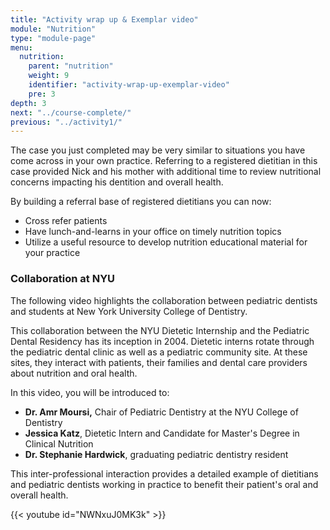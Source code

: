 ```yaml
---
title: "Activity wrap up & Exemplar video"
module: "Nutrition"
type: "module-page"
menu:
  nutrition:
    parent: "nutrition"
    weight: 9
    identifier: "activity-wrap-up-exemplar-video"
    pre: 3
depth: 3
next: "../course-complete/"
previous: "../activity1/"
---
```

<div class="pageblock"><p><span>The case you just completed may be very similar to situations you have come across in your own practice. Referring to a registered dietitian in this case provided Nick and his mother with additional time to review nutritional concerns impacting his dentition and overall health. </span></p>
<p><span>By building a referral base of registered dietitians you can now:</span></p>
<ul>
<li>Cross refer patients</li>
<li>Have lunch-and-learns in your office on timely nutrition topics</li>
<li>Utilize a useful resource to develop nutrition educational material for your practice</li>
</ul>
</div><div class="pageblock"><h3>Collaboration at NYU</h3><p><span>The following video highlights the collaboration between pediatric dentists and students at New York University College of Dentistry.</span></p>
<p><span>This collaboration between the NYU Dietetic Internship and the Pediatric Dental Residency has its inception in 2004. Dietetic interns rotate through the pediatric dental clinic as well as a pediatric community site. At these sites, they interact with patients, their families and dental care providers about nutrition and oral health. </span></p>
<p><span>In this video, you will be introduced to:</span></p>
<ul>
<li><strong>Dr. Amr Moursi,</strong> Chair of Pediatric Dentistry at the NYU College of Dentistry</li>
<li><strong>Jessica Katz</strong>, Dietetic Intern and Candidate for Master's Degree in Clinical Nutrition</li>
<li><strong>Dr. Stephanie Hardwick</strong>, graduating pediatric dentistry resident</li>
</ul>
<p><span>This inter-professional interaction provides a detailed example of dietitians and pediatric dentists working in practice to benefit their patient's oral and overall health.</span></p>
</div><div class="pageblock">
{{< youtube id="NWNxuJ0MK3k" >}}</div>
